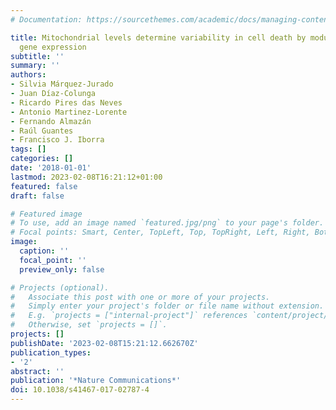 ```yaml
---
# Documentation: https://sourcethemes.com/academic/docs/managing-content/

title: Mitochondrial levels determine variability in cell death by modulating apoptotic
  gene expression
subtitle: ''
summary: ''
authors:
- Silvia Márquez-Jurado
- Juan Díaz-Colunga
- Ricardo Pires das Neves
- Antonio Martinez-Lorente
- Fernando Almazán
- Raúl Guantes
- Francisco J. Iborra
tags: []
categories: []
date: '2018-01-01'
lastmod: 2023-02-08T16:21:12+01:00
featured: false
draft: false

# Featured image
# To use, add an image named `featured.jpg/png` to your page's folder.
# Focal points: Smart, Center, TopLeft, Top, TopRight, Left, Right, BottomLeft, Bottom, BottomRight.
image:
  caption: ''
  focal_point: ''
  preview_only: false

# Projects (optional).
#   Associate this post with one or more of your projects.
#   Simply enter your project's folder or file name without extension.
#   E.g. `projects = ["internal-project"]` references `content/project/deep-learning/index.md`.
#   Otherwise, set `projects = []`.
projects: []
publishDate: '2023-02-08T15:21:12.662670Z'
publication_types:
- '2'
abstract: ''
publication: '*Nature Communications*'
doi: 10.1038/s41467-017-02787-4
---
```

